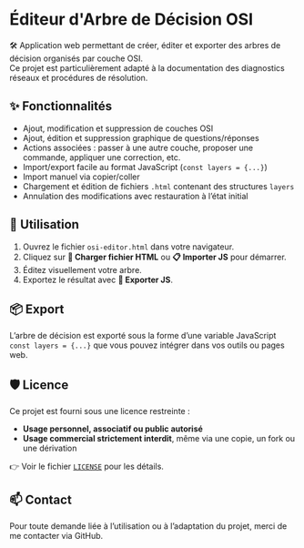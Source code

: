 # Éditeur d'Arbre de Décision OSI

🛠️ Application web permettant de créer, éditer et exporter des arbres de décision organisés par couche OSI.  
Ce projet est particulièrement adapté à la documentation des diagnostics réseaux et procédures de résolution.

## ✨ Fonctionnalités

- Ajout, modification et suppression de couches OSI
- Ajout, édition et suppression graphique de questions/réponses
- Actions associées : passer à une autre couche, proposer une commande, appliquer une correction, etc.
- Import/export facile au format JavaScript (`const layers = {...}`)
- Import manuel via copier/coller
- Chargement et édition de fichiers `.html` contenant des structures `layers`
- Annulation des modifications avec restauration à l’état initial

## 🚀 Utilisation

1. Ouvrez le fichier `osi-editor.html` dans votre navigateur.
2. Cliquez sur **📁 Charger fichier HTML** ou **📋 Importer JS** pour démarrer.
3. Éditez visuellement votre arbre.
4. Exportez le résultat avec **💾 Exporter JS**.

## 📦 Export

L’arbre de décision est exporté sous la forme d’une variable JavaScript `const layers = {...}` que vous pouvez intégrer dans vos outils ou pages web.

## 🛡️ Licence

Ce projet est fourni sous une licence restreinte :

- **Usage personnel, associatif ou public autorisé**
- **Usage commercial strictement interdit**, même via une copie, un fork ou une dérivation

👉 Voir le fichier [`LICENSE`](LICENSE) pour les détails.

## 📫 Contact

Pour toute demande liée à l’utilisation ou à l’adaptation du projet, merci de me contacter via GitHub.
